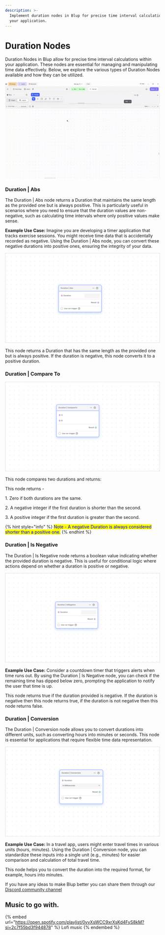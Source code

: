 ```yaml
---
description: >-
  Implement duration nodes in Blup for precise time interval calculations in
  your application.
---
```


# Duration Nodes

Duration Nodes in Blup allow for precise time interval calculations within your application. These nodes are essential for managing and manipulating time data effectively. Below, we explore the various types of Duration Nodes available and how they can be utilized.

![ Duration Nodes](../../../.gitbook/assets/helper-duration.gif)

### Duration | Abs

The Duration | Abs node returns a Duration that maintains the same length as the provided one but is always positive. This is particularly useful in scenarios where you need to ensure that the duration values are non-negative, such as calculating time intervals where only positive values make sense.

**Example Use Case:** Imagine you are developing a timer application that tracks exercise sessions. You might receive time data that is accidentally recorded as negative. Using the Duration | Abs node, you can convert these negative durations into positive ones, ensuring the integrity of your data.

![](../../../.gitbook/assets/duration-abs.png)

This node returns a Duration that has the same length as the provided one but is always positive. If the duration is negative, this node converts it to a positive duration.

### Duration | Compare To

![Duration | Compare To](../../../.gitbook/assets/duration-compareto.png)

This node compares two durations and returns:

This node returns -

1\. Zero if both durations are the same.

2\. A negative integer if the first duration is shorter than the second.

3\. A positive integer if the first duration is greater than the second.

{% hint style="info" %}
<mark style="color:blue;">Note - A negative Duration is always considered shorter than a positive one.</mark>
{% endhint %}

### Duration | Is Negative

The Duration | Is Negative node returns a boolean value indicating whether the provided duration is negative. This is useful for conditional logic where actions depend on whether a duration is positive or negative.

![Duration | Is Negative](../../../.gitbook/assets/duration-isnegative.png)

**Example Use Case:** Consider a countdown timer that triggers alerts when time runs out. By using the Duration | Is Negative node, you can check if the remaining time has dipped below zero, prompting the application to notify the user that time is up.

This node returns true if the duration provided is negative. If the duration is negative then this node returns true, if the duration is not negative then this node returns false.

### Duration | Conversion

The Duration | Conversion node allows you to convert durations into different units, such as converting hours into minutes or seconds. This node is essential for applications that require flexible time data representation.

![ Duration | Conversion](../../../.gitbook/assets/duration-conversion.png)

**Example Use Case:** In a travel app, users might enter travel times in various units (hours, minutes). Using the Duration | Conversion node, you can standardize these inputs into a single unit (e.g., minutes) for easier comparison and calculation of total travel time.

This node helps you to convert the duration into the required format, for example, hours into minutes.

If you have any ideas to make Blup better you can share them through our [Discord community channel](https://discord.com/channels/940632966093234176/965313562425823303)

## Music to go with.

{% embed url="https://open.spotify.com/playlist/0vvXsWCC9xrXsKd4FyS8kM?si=2c7f55bd3f944878" %}
Lofi music
{% endembed %}
